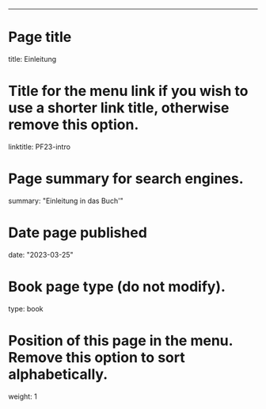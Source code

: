 ---
# Page title
title: Einleitung


# Title for the menu link if you wish to use a shorter link title, otherwise remove this option.
linktitle: PF23-intro

# Page summary for search engines.
summary: "Einleitung in das Buch'"

# Date page published
date: "2023-03-25"

# Book page type (do not modify).
type: book

# Position of this page in the menu. Remove this option to sort alphabetically.
weight: 1
